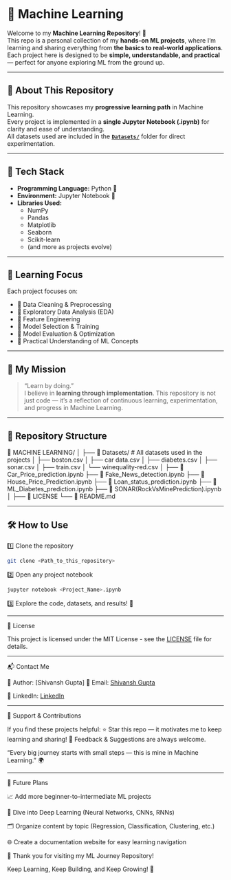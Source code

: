 # 🚀 Machine Learning

Welcome to my **Machine Learning Repository**! 🌟  
This repo is a personal collection of my **hands-on ML projects**, where I’m learning and sharing everything from **the basics to real-world applications**.  
Each project here is designed to be **simple, understandable, and practical** — perfect for anyone exploring ML from the ground up.  

---

## 🧠 About This Repository

This repository showcases my **progressive learning path** in Machine Learning.  
Every project is implemented in a **single Jupyter Notebook (.ipynb)** for clarity and ease of understanding.  
All datasets used are included in the **[`Datasets/`](./Datasets)** folder for direct experimentation.

---

## 🧩 Tech Stack

- **Programming Language:** Python 🐍  
- **Environment:** Jupyter Notebook 📓  
- **Libraries Used:**  
  - NumPy  
  - Pandas  
  - Matplotlib  
  - Seaborn  
  - Scikit-learn  
  - (and more as projects evolve)

---

## 📘 Learning Focus

Each project focuses on:
- 🔹 Data Cleaning & Preprocessing  
- 🔹 Exploratory Data Analysis (EDA)  
- 🔹 Feature Engineering  
- 🔹 Model Selection & Training  
- 🔹 Model Evaluation & Optimization  
- 🔹 Practical Understanding of ML Concepts  

---

## 🌱 My Mission

> “Learn by doing.”  
I believe in **learning through implementation**. This repository is not just code — it’s a reflection of continuous learning, experimentation, and progress in Machine Learning.

---

## 📂 Repository Structure

📁 MACHINE LEARNING/
│
├── 📁 Datasets/ # All datasets used in the projects
│ ├── boston.csv
│ ├── car data.csv
│ ├── diabetes.csv
│ ├── sonar.csv
│ ├── train.csv
│ └── winequality-red.csv
│
├── 🧾 Car_Price_prediction.ipynb
├── 🧾 Fake_News_detection.ipynb
├── 🧾 House_Price_Prediction.ipynb
├── 🧾 Loan_status_prediction.ipynb
├── 🧾 ML_Diabetes_prediction.ipynb
├── 🧾 SONAR(RockVsMinePrediction).ipynb
│
├── 📝 LICENSE
└── 📘 README.md

---

## 🛠️ How to Use

1️⃣ Clone the repository  
```bash
git clone <Path_to_this_repository>
```
2️⃣ Open any project notebook

```bash
jupyter notebook <Project_Name>.ipynb
```

3️⃣ Explore the code, datasets, and results! 🎯

---

📜 License

This project is licensed under the MIT License - see the [LICENSE](LICENSE) file for details.

---

📬 Contact Me

👤 Author: [Shivansh Gupta]
📧 Email: [Shivansh Gupta](mailto:shivanshgupta2505@gmail.com)

💼 LinkedIn: [LinkedIn](https://www.linkedin.com/in/shivansh-gupta-b3b75b210/)

---

💖 Support & Contributions

If you find these projects helpful:
⭐ Star this repo — it motivates me to keep learning and sharing!
💬 Feedback & Suggestions are always welcome.

“Every big journey starts with small steps — this is mine in Machine Learning.” 🌍

---

🏁 Future Plans

📈 Add more beginner-to-intermediate ML projects

🧠 Dive into Deep Learning (Neural Networks, CNNs, RNNs)

🗂️ Organize content by topic (Regression, Classification, Clustering, etc.)

🌐 Create a documentation website for easy learning navigation

🖤 Thank you for visiting my ML Journey Repository!

Keep Learning, Keep Building, and Keep Growing! 🚀
